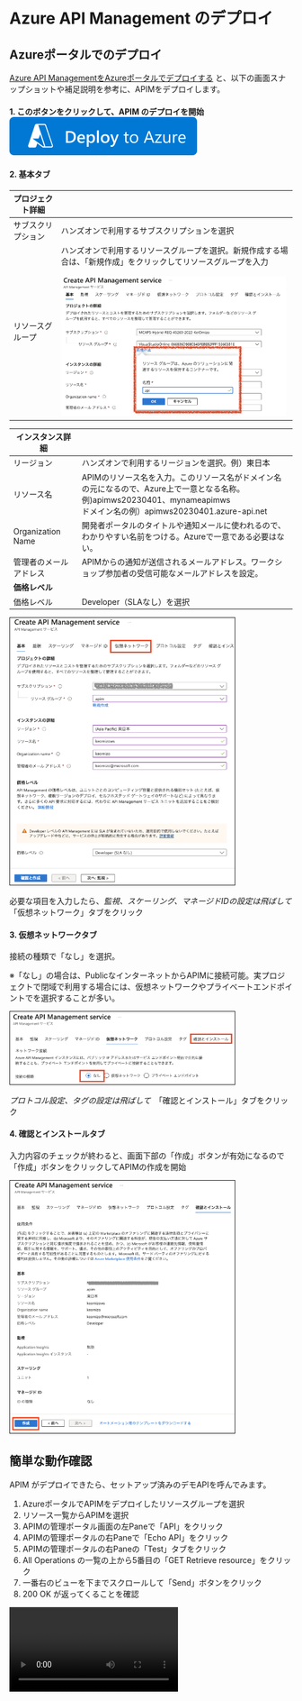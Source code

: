 # Azure API Management のデプロイ

## Azureポータルでのデプロイ

[Azure API ManagementをAzureポータルでデプロイする](https://learn.microsoft.com/ja-jp/azure/api-management/get-started-create-service-instance) と、以下の画面スナップショットや補足説明を参考に、APIMをデプロイします。


#### 1. このボタンをクリックして、APIM のデプロイを開始　<a href="https://portal.azure.com/#create/Microsoft.ApiManagement"><img src="./images/deploytoazurebutton.svg" /></a>　

#### 2. 基本タブ

|プロジェクト詳細||
|---|---|
|サブスクリプション| ハンズオンで利用するサブスクリプションを選択|
|リソースグループ|ハンズオンで利用するリソースグループを選択。新規作成する場合は、「新規作成」をクリックしてリソースグループを入力<br><br><img alt="リソースグループの新規作成" src="images/new-rg.png" width="400px"> |



|インスタンス詳細||
|---|---|
|リージョン|ハンズオンで利用するリージョンを選択。例）東日本|
|リソース名|APIMのリソース名を入力。このリソース名がドメイン名の元になるので、Azure上で一意となる名称。<br>例)apimws20230401、mynameapimws<br>ドメイン名の例）apimws20230401.azure-api.net|
|Organization Name|開発者ポータルのタイトルや通知メールに使われるので、わかりやすい名前をつける。Azureで一意である必要はない。|
|管理者のメールアドレス|APIMからの通知が送信されるメールアドレス。ワークショップ参加者の受信可能なメールアドレスを設定。|
|**価格レベル**||
|価格レベル|Developer（SLAなし）を選択|


<img alt="基本" src="images/install-basic.png" width="400px" border=1>

必要な項目を入力したら、*監視、スケーリング、マネージドIDの設定は飛ばして* 「仮想ネットワーク」タブをクリック


#### 3. 仮想ネットワークタブ
接続の種類で「なし」を選択。

※「なし」の場合は、PublicなインターネットからAPIMに接続可能。実プロジェクトで閉域で利用する場合には、仮想ネットワークやプライベートエンドポイントでを選択することが多い。

<img alt="仮想ネットワーク" src="images/install-vnet.png" width="400px" border=1>

*プロトコル設定、タグの設定は飛ばして*　「確認とインストール」タブをクリック

#### 4. 確認とインストールタブ
入力内容のチェックが終わると、画面下部の「作成」ボタンが有効になるので「作成」ボタンをクリックしてAPIMの作成を開始


<img alt="確認とインストール" src="images/install-confirm.png" width="400px" border=1>

## 簡単な動作確認

APIM がデプロイできたら、セットアップ済みのデモAPIを呼んでみます。

1. AzureポータルでAPIMをデプロイしたリソースグループを選択
2. リソース一覧からAPIMを選択
3. APIMの管理ポータル画面の左Paneで「API」をクリック
4. APIMの管理ポータルの右Paneで「Echo API」をクリック
5. APIMの管理ポータルの右Paneの「Test」タブをクリック
6. All Operations の一覧の上から5番目の「GET Retrieve resource」をクリック
7. 一番右のビューを下までスクロールして「Send」ボタンをクリック
8. 200 OK が返ってくることを確認


<div><video controles src="https://user-images.githubusercontent.com/7894259/229988379-8db12a41-4ce5-4431-bbb0-89165c0a85da.mp4"></video></div>
